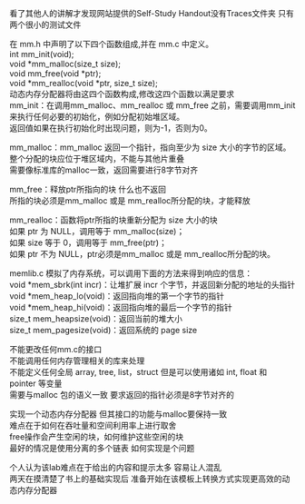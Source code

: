 看了其他人的讲解才发现网站提供的Self-Study Handout没有Traces文件夹 只有两个很小的测试文件

在 mm.h 中声明了以下四个函数组成,并在 mm.c 中定义。  
int mm_init(void);  
void \*mm_malloc(size_t size);  
void mm_free(void \*ptr);  
void \*mm_realloc(void \*ptr, size_t size);  
动态内存分配器将由这四个函数构成,修改这四个函数以满足要求  
mm_init：在调用mm_malloc、mm_realloc 或 mm_free 之前，需要调用mm_init 来执行任何必要的初始化，例如分配初始堆区域。  
返回值如果在执行初始化时出现问题，则为-1，否则为0。  

mm_malloc：mm_malloc 返回一个指针，指向至少为 size 大小的字节的区域。整个分配的块应位于堆区域内，不能与其他片重叠   
需要像标准库的malloc一致，返回需要进行8字节对齐  

mm_free：释放ptr所指向的块 什么也不返回   
所指的块必须是mm_malloc 或是 mm_realloc所分配的块，才能释放  

mm_realloc：函数将ptr所指的块重新分配为 size 大小的块     
如果 ptr 为 NULL，调用等于 mm_malloc(size)；  
如果 size 等于 0，调用等于 mm_free(ptr)；  
如果 ptr 不为 NULL，ptr必须是mm_malloc 或是 mm_realloc所分配的块。

memlib.c 模拟了内存系统，可以调用下面的方法来得到响应的信息：  
void \*mem_sbrk(int incr)：让堆扩展 incr 个字节，并返回新分配的地址的头指针  
void \*mem_heap_lo(void)：返回指向堆的第一个字节的指针  
void \*mem_heap_hi(void)：返回指向堆的最后一个字节的指针  
size_t mem_heapsize(void)：返回当前的堆大小  
size_t mem_pagesize(void)：返回系统的 page size  
 
不能更改任何mm.c的接口  
不能调用任何内存管理相关的库来处理  
不能定义任何全局 array, tree, list，struct 但是可以使用诸如 int, float 和 pointer 等变量  
需要与malloc 包的语义一致 
要求返回的指针必须是8字节对齐的    

实现一个动态内存分配器 但其接口的功能与malloc要保持一致  
难点在于如何在吞吐量和空间利用率上进行取舍  
free操作会产生空闲的块，如何维护这些空闲的块  
最好的情况是使用分离的多个链表 如何实现是个问题  


个人认为该lab难点在于给出的内容和提示太多 容易让人混乱  
两天在摸清楚了书上的基础实现后 准备开始在该模板上转换方式实现更高效的动态内存分配器  

